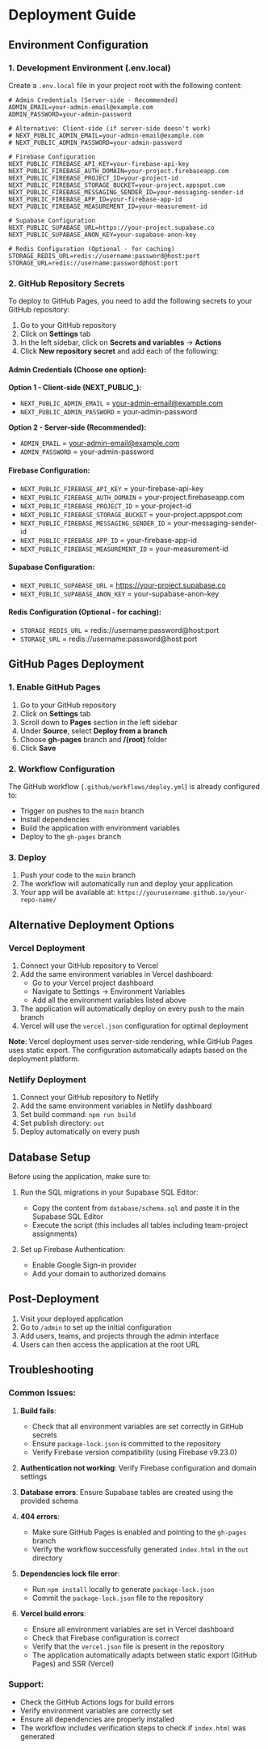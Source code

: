 # Deployment Guide

## Environment Configuration

### 1. Development Environment (.env.local)

Create a `.env.local` file in your project root with the following content:

```env
# Admin Credentials (Server-side - Recommended)
ADMIN_EMAIL=your-admin-email@example.com
ADMIN_PASSWORD=your-admin-password

# Alternative: Client-side (if server-side doesn't work)
# NEXT_PUBLIC_ADMIN_EMAIL=your-admin-email@example.com
# NEXT_PUBLIC_ADMIN_PASSWORD=your-admin-password

# Firebase Configuration
NEXT_PUBLIC_FIREBASE_API_KEY=your-firebase-api-key
NEXT_PUBLIC_FIREBASE_AUTH_DOMAIN=your-project.firebaseapp.com
NEXT_PUBLIC_FIREBASE_PROJECT_ID=your-project-id
NEXT_PUBLIC_FIREBASE_STORAGE_BUCKET=your-project.appspot.com
NEXT_PUBLIC_FIREBASE_MESSAGING_SENDER_ID=your-messaging-sender-id
NEXT_PUBLIC_FIREBASE_APP_ID=your-firebase-app-id
NEXT_PUBLIC_FIREBASE_MEASUREMENT_ID=your-measurement-id

# Supabase Configuration
NEXT_PUBLIC_SUPABASE_URL=https://your-project.supabase.co
NEXT_PUBLIC_SUPABASE_ANON_KEY=your-supabase-anon-key

# Redis Configuration (Optional - for caching)
STORAGE_REDIS_URL=redis://username:password@host:port
STORAGE_URL=redis://username:password@host:port
```

### 2. GitHub Repository Secrets

To deploy to GitHub Pages, you need to add the following secrets to your GitHub repository:

1. Go to your GitHub repository
2. Click on **Settings** tab
3. In the left sidebar, click on **Secrets and variables** → **Actions**
4. Click **New repository secret** and add each of the following:

#### Admin Credentials (Choose one option):

**Option 1 - Client-side (NEXT_PUBLIC_):**
- `NEXT_PUBLIC_ADMIN_EMAIL` = your-admin-email@example.com
- `NEXT_PUBLIC_ADMIN_PASSWORD` = your-admin-password

**Option 2 - Server-side (Recommended):**
- `ADMIN_EMAIL` = your-admin-email@example.com
- `ADMIN_PASSWORD` = your-admin-password

#### Firebase Configuration:
- `NEXT_PUBLIC_FIREBASE_API_KEY` = your-firebase-api-key
- `NEXT_PUBLIC_FIREBASE_AUTH_DOMAIN` = your-project.firebaseapp.com
- `NEXT_PUBLIC_FIREBASE_PROJECT_ID` = your-project-id
- `NEXT_PUBLIC_FIREBASE_STORAGE_BUCKET` = your-project.appspot.com
- `NEXT_PUBLIC_FIREBASE_MESSAGING_SENDER_ID` = your-messaging-sender-id
- `NEXT_PUBLIC_FIREBASE_APP_ID` = your-firebase-app-id
- `NEXT_PUBLIC_FIREBASE_MEASUREMENT_ID` = your-measurement-id

#### Supabase Configuration:
- `NEXT_PUBLIC_SUPABASE_URL` = https://your-project.supabase.co
- `NEXT_PUBLIC_SUPABASE_ANON_KEY` = your-supabase-anon-key

#### Redis Configuration (Optional - for caching):
- `STORAGE_REDIS_URL` = redis://username:password@host:port
- `STORAGE_URL` = redis://username:password@host:port

## GitHub Pages Deployment

### 1. Enable GitHub Pages

1. Go to your GitHub repository
2. Click on **Settings** tab
3. Scroll down to **Pages** section in the left sidebar
4. Under **Source**, select **Deploy from a branch**
5. Choose **gh-pages** branch and **/(root)** folder
6. Click **Save**

### 2. Workflow Configuration

The GitHub workflow (`.github/workflows/deploy.yml`) is already configured to:

- Trigger on pushes to the `main` branch
- Install dependencies
- Build the application with environment variables
- Deploy to the `gh-pages` branch

### 3. Deploy

1. Push your code to the `main` branch
2. The workflow will automatically run and deploy your application
3. Your app will be available at: `https://yourusername.github.io/your-repo-name/`

## Alternative Deployment Options

### Vercel Deployment

1. Connect your GitHub repository to Vercel
2. Add the same environment variables in Vercel dashboard:
   - Go to your Vercel project dashboard
   - Navigate to Settings → Environment Variables
   - Add all the environment variables listed above
3. The application will automatically deploy on every push to the main branch
4. Vercel will use the `vercel.json` configuration for optimal deployment

**Note**: Vercel deployment uses server-side rendering, while GitHub Pages uses static export. The configuration automatically adapts based on the deployment platform.

### Netlify Deployment

1. Connect your GitHub repository to Netlify
2. Add the same environment variables in Netlify dashboard
3. Set build command: `npm run build`
4. Set publish directory: `out`
5. Deploy automatically on every push

## Database Setup

Before using the application, make sure to:

1. Run the SQL migrations in your Supabase SQL Editor:
   - Copy the content from `database/schema.sql` and paste it in the Supabase SQL Editor
   - Execute the script (this includes all tables including team-project assignments)

2. Set up Firebase Authentication:
   - Enable Google Sign-in provider
   - Add your domain to authorized domains

## Post-Deployment

1. Visit your deployed application
2. Go to `/admin` to set up the initial configuration
3. Add users, teams, and projects through the admin interface
4. Users can then access the application at the root URL

## Troubleshooting

### Common Issues:

1. **Build fails**: 
   - Check that all environment variables are set correctly in GitHub secrets
   - Ensure `package-lock.json` is committed to the repository
   - Verify Firebase version compatibility (using Firebase v9.23.0)

2. **Authentication not working**: Verify Firebase configuration and domain settings

3. **Database errors**: Ensure Supabase tables are created using the provided schema

4. **404 errors**: 
   - Make sure GitHub Pages is enabled and pointing to the `gh-pages` branch
   - Verify the workflow successfully generated `index.html` in the `out` directory

5. **Dependencies lock file error**: 
   - Run `npm install` locally to generate `package-lock.json`
   - Commit the `package-lock.json` file to the repository

6. **Vercel build errors**:
   - Ensure all environment variables are set in Vercel dashboard
   - Check that Firebase configuration is correct
   - Verify that the `vercel.json` file is present in the repository
   - The application automatically adapts between static export (GitHub Pages) and SSR (Vercel)

### Support:

- Check the GitHub Actions logs for build errors
- Verify environment variables are correctly set
- Ensure all dependencies are properly installed
- The workflow includes verification steps to check if `index.html` was generated
